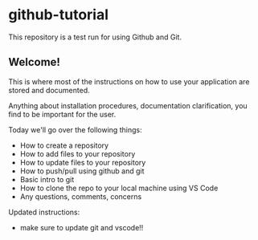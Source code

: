 # github-tutorial
This repository is a test run for using Github and Git.

## Welcome!

This is where most of the instructions on how to use your application are stored and documented.

Anything about installation procedures, documentation clarification, you find to be important for the user.

Today we'll go over the following things:
 - How to create a repository
 - How to add files to your repository
 - How to update files to your repository
 - How to push/pull using github and git
 - Basic intro to git
 - How to clone the repo to your local machine using VS Code
 - Any questions, comments, concerns


Updated instructions:
- make sure to update git and vscode!!




